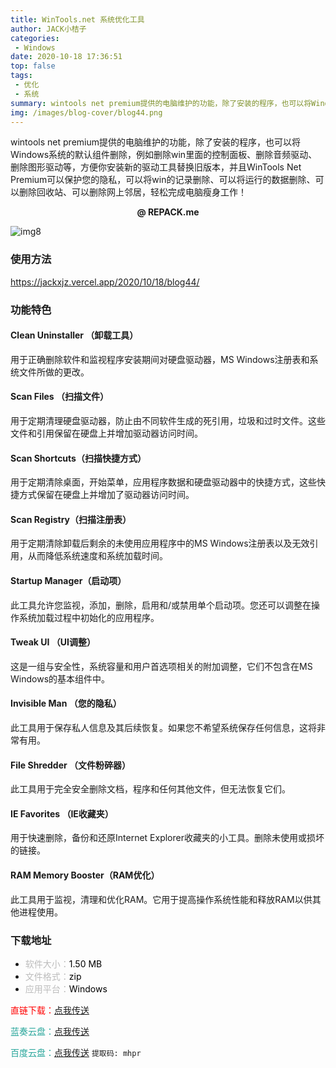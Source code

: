 ```yaml
---
title: WinTools.net 系统优化工具
author: JACK小桔子
categories: 
 - Windows
date: 2020-10-18 17:36:51
top: false
tags: 
 - 优化
 - 系统
summary: wintools net premium提供的电脑维护的功能，除了安装的程序，也可以将Windows系统的默认组件删除，例如删除win里面的控制面板、删除音频驱动、删除图形驱动等，方便你安装新的驱动工具替换旧版本，并且WinTools Net Premium可以保护您的隐私，可以将win的记录删除、可以将运行的数据删除、可以删除回收站、可以删除网上邻居，轻松完成电脑瘦身工作！
img: /images/blog-cover/blog44.png
---
```

wintools net premium提供的电脑维护的功能，除了安装的程序，也可以将Windows系统的默认组件删除，例如删除win里面的控制面板、删除音频驱动、删除图形驱动等，方便你安装新的驱动工具替换旧版本，并且WinTools Net Premium可以保护您的隐私，可以将win的记录删除、可以将运行的数据删除、可以删除回收站、可以删除网上邻居，轻松完成电脑瘦身工作！

**<center>@ REPACK.me</center>**

![img8](/images/blog/blog44/img8.png "© JACK小桔子")

### 使用方法
<https://jackxjz.vercel.app/2020/10/18/blog44/>

### 功能特色
#### Clean Uninstaller （卸载工具）
用于正确删除软件和监视程序安装期间对硬盘驱动器，MS Windows注册表和系统文件所做的更改。

#### Scan Files （扫描文件）
用于定期清理硬盘驱动器，防止由不同软件生成的死引用，垃圾和过时文件。这些文件和引用保留在硬盘上并增加驱动器访问时间。

#### Scan Shortcuts（扫描快捷方式）
用于定期清除桌面，开始菜单，应用程序数据和硬盘驱动器中的快捷方式，这些快捷方式保留在硬盘上并增加了驱动器访问时间。

#### Scan Registry（扫描注册表）
用于定期清除卸载后剩余的未使用应用程序中的MS Windows注册表以及无效引用，从而降低系统速度和系统加载时间。

#### Startup Manager（启动项）
此工具允许您监视，添加，删除，启用和/或禁用单个启动项。您还可以调整在操作系统加载过程中初始化的应用程序。

#### Tweak UI （UI调整）
这是一组与安全性，系统容量和用户首选项相关的附加调整，它们不包含在MS Windows的基本组件中。

#### Invisible Man （您的隐私）
此工具用于保存私人信息及其后续恢复。如果您不希望系统保存任何信息，这将非常有用。

#### File Shredder （文件粉碎器）
此工具用于完全安全删除文档，程序和任何其他文件，但无法恢复它们。

#### IE Favorites （IE收藏夹）
用于快速删除，备份和还原Internet Explorer收藏夹的小工具。删除未使用或损坏的链接。

#### RAM Memory Booster（RAM优化）
此工具用于监视，清理和优化RAM。它用于提高操作系统性能和释放RAM以供其他进程使用。

### 下载地址
* <font color = #bcbcbc>软件大小：</font><font color = #000000>1.50 MB</font>
* <font color = #bcbcbc>文件格式：</font><font color = #000000>zip</font>
* <font color = #bcbcbc>应用平台：</font><font color = #000000>Windows</font>

<font color = #ff0000>直链下载：</font>[点我传送](/resources/blog44/WinTools.net.Premium.v20.7.0.zip)

<font color = #26a59a>蓝奏云盘：</font>[点我传送](https://xjz3103.lanzoux.com/iOpNQhj2hgb)

<font color = #26a59a>百度云盘：</font>[点我传送](https://pan.baidu.com/s/1C3HxWfD8kXc0VxPZHDxLIg)  `提取码: mhpr`